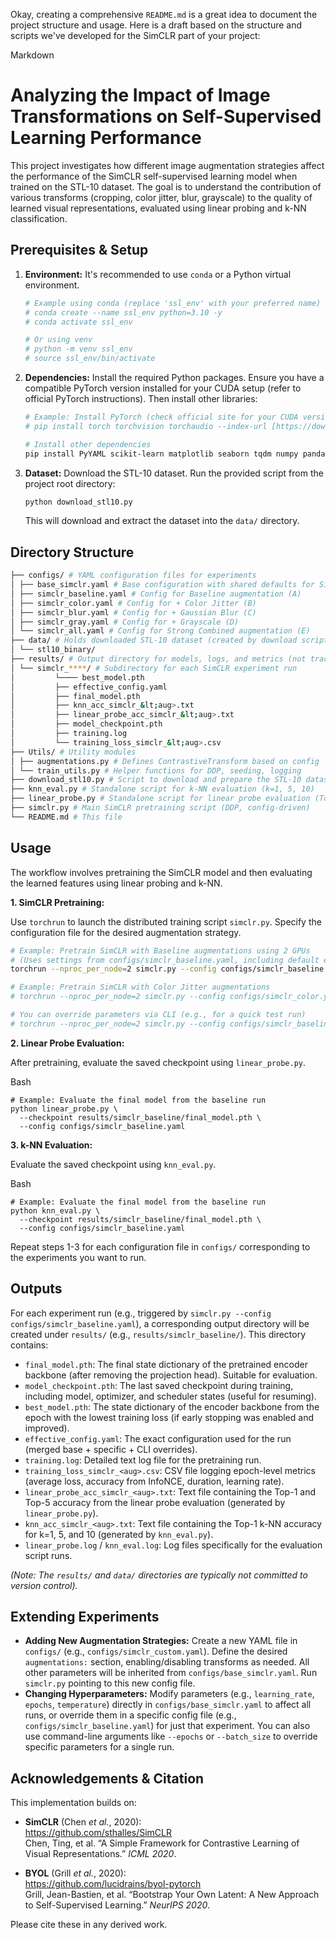Okay, creating a comprehensive `README.md` is a great idea to document the project structure and usage. Here is a draft based on the structure and scripts we've developed for the SimCLR part of your project:

Markdown
# Analyzing the Impact of Image Transformations on Self-Supervised Learning Performance

This project investigates how different image augmentation strategies affect the performance of the SimCLR self-supervised learning model when trained on the STL-10 dataset. The goal is to understand the contribution of various transforms (cropping, color jitter, blur, grayscale) to the quality of learned visual representations, evaluated using linear probing and k-NN classification.

## Prerequisites & Setup

1.  **Environment:** It's recommended to use `conda` or a Python virtual environment.
    ```bash
    # Example using conda (replace 'ssl_env' with your preferred name)
    # conda create --name ssl_env python=3.10 -y
    # conda activate ssl_env

    # Or using venv
    # python -m venv ssl_env
    # source ssl_env/bin/activate
    ```

2.  **Dependencies:** Install the required Python packages. Ensure you have a compatible PyTorch version installed for your CUDA setup (refer to official PyTorch instructions). Then install other libraries:
    ```bash
    # Example: Install PyTorch (check official site for your CUDA version, e.g., 12.1)
    # pip install torch torchvision torchaudio --index-url [https://download.pytorch.org/whl/cu121](https://download.pytorch.org/whl/cu121)

    # Install other dependencies
    pip install PyYAML scikit-learn matplotlib seaborn tqdm numpy pandas
    ```

3.  **Dataset:** Download the STL-10 dataset. Run the provided script from the project root directory:
    ```bash
    python download_stl10.py
    ```
    This will download and extract the dataset into the `data/` directory.

## Directory Structure

```bash
├── configs/ # YAML configuration files for experiments
│ ├── base_simclr.yaml # Base configuration with shared defaults for SimCLR
│ ├── simclr_baseline.yaml # Config for Baseline augmentation (A)
│ ├── simclr_color.yaml # Config for + Color Jitter (B)
│ ├── simclr_blur.yaml # Config for + Gaussian Blur (C)
│ ├── simclr_gray.yaml # Config for + Grayscale (D)
│ └── simclr_all.yaml # Config for Strong Combined augmentation (E)
├── data/ # Holds downloaded STL-10 dataset (created by download script, not tracked by Git)
│ └── stl10_binary/
├── results/ # Output directory for models, logs, and metrics (not tracked by Git)
│ └── simclr_****/ # Subdirectory for each SimCLR experiment run
│         └──── best_model.pth
│         ├── effective_config.yaml
│         ├── final_model.pth
│         ├── knn_acc_simclr_&lt;aug>.txt
│         ├── linear_probe_acc_simclr_&lt;aug>.txt
│         ├── model_checkpoint.pth
│         ├── training.log
│         └── training_loss_simclr_&lt;aug>.csv
├── Utils/ # Utility modules
│ ├── augmentations.py # Defines ContrastiveTransform based on config
│ └── train_utils.py # Helper functions for DDP, seeding, logging
├── download_stl10.py # Script to download and prepare the STL-10 dataset
├── knn_eval.py # Standalone script for k-NN evaluation (k=1, 5, 10)
├── linear_probe.py # Standalone script for linear probe evaluation (Top-1, Top-5)
├── simclr.py # Main SimCLR pretraining script (DDP, config-driven)
└── README.md # This file
````

## Usage

The workflow involves pretraining the SimCLR model and then evaluating the learned features using linear probing and k-NN.

**1. SimCLR Pretraining:**

Use `torchrun` to launch the distributed training script `simclr.py`. Specify the configuration file for the desired augmentation strategy.

```bash
# Example: Pretrain SimCLR with Baseline augmentations using 2 GPUs
# (Uses settings from configs/simclr_baseline.yaml, including default epochs=300, batch_size=256)
torchrun --nproc_per_node=2 simclr.py --config configs/simclr_baseline.yaml

# Example: Pretrain SimCLR with Color Jitter augmentations
# torchrun --nproc_per_node=2 simclr.py --config configs/simclr_color.yaml

# You can override parameters via CLI (e.g., for a quick test run)
# torchrun --nproc_per_node=2 simclr.py --config configs/simclr_baseline.yaml --epochs 5 --batch_size 128
````

**2. Linear Probe Evaluation:**

After pretraining, evaluate the saved checkpoint using `linear_probe.py`.

Bash

```
# Example: Evaluate the final model from the baseline run
python linear_probe.py \
  --checkpoint results/simclr_baseline/final_model.pth \
  --config configs/simclr_baseline.yaml
```

**3. k-NN Evaluation:**

Evaluate the saved checkpoint using `knn_eval.py`.

Bash

```
# Example: Evaluate the final model from the baseline run
python knn_eval.py \
  --checkpoint results/simclr_baseline/final_model.pth \
  --config configs/simclr_baseline.yaml
```

Repeat steps 1-3 for each configuration file in `configs/` corresponding to the experiments you want to run.

## Outputs

For each experiment run (e.g., triggered by `simclr.py --config configs/simclr_baseline.yaml`), a corresponding output directory will be created under `results/` (e.g., `results/simclr_baseline/`). This directory contains:

- `final_model.pth`: The final state dictionary of the pretrained encoder backbone (after removing the projection head). Suitable for evaluation.
- `model_checkpoint.pth`: The last saved checkpoint during training, including model, optimizer, and scheduler states (useful for resuming).
- `best_model.pth`: The state dictionary of the encoder backbone from the epoch with the lowest training loss (if early stopping was enabled and improved).
- `effective_config.yaml`: The exact configuration used for the run (merged base + specific + CLI overrides).
- `training.log`: Detailed text log file for the pretraining run.
- `training_loss_simclr_<aug>.csv`: CSV file logging epoch-level metrics (average loss, accuracy from InfoNCE, duration, learning rate).
- `linear_probe_acc_simclr_<aug>.txt`: Text file containing the Top-1 and Top-5 accuracy from the linear probe evaluation (generated by `linear_probe.py`).
- `knn_acc_simclr_<aug>.txt`: Text file containing the Top-1 k-NN accuracy for k=1, 5, and 10 (generated by `knn_eval.py`).
- `linear_probe.log` / `knn_eval.log`: Log files specifically for the evaluation script runs.

_(Note: The `results/` and `data/` directories are typically not committed to version control)._

## Extending Experiments

- **Adding New Augmentation Strategies:** Create a new YAML file in `configs/` (e.g., `configs/simclr_custom.yaml`). Define the desired `augmentations:` section, enabling/disabling transforms as needed. All other parameters will be inherited from `configs/base_simclr.yaml`. Run `simclr.py` pointing to this new config file.
- **Changing Hyperparameters:** Modify parameters (e.g., `learning_rate`, `epochs`, `temperature`) directly in `configs/base_simclr.yaml` to affect all runs, or override them in a specific config file (e.g., `configs/simclr_baseline.yaml`) for just that experiment. You can also use command-line arguments like `--epochs` or `--batch_size` to override specific parameters for a single run.

## Acknowledgements & Citation

This implementation builds on:

- **SimCLR** (Chen *et al.*, 2020):  
  https://github.com/sthalles/SimCLR  
  Chen, Ting, et al. “A Simple Framework for Contrastive Learning of Visual Representations.” *ICML 2020*.

- **BYOL** (Grill *et al.*, 2020):  
  https://github.com/lucidrains/byol-pytorch  
  Grill, Jean-Bastien, et al. “Bootstrap Your Own Latent: A New Approach to Self-Supervised Learning.” *NeurIPS 2020*.

Please cite these in any derived work.
